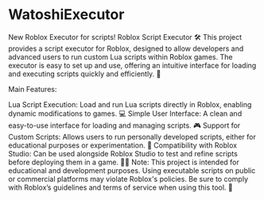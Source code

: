 # WatoshiExecutor
New Roblox Executor for scripts!
Roblox Script Executor 🛠️
This project provides a script executor for Roblox, designed to allow developers and advanced users to run custom Lua scripts within Roblox games. The executor is easy to set up and use, offering an intuitive interface for loading and executing scripts quickly and efficiently. 🚀

Main Features:

Lua Script Execution: Load and run Lua scripts directly in Roblox, enabling dynamic modifications to games. 💻
Simple User Interface: A clean and easy-to-use interface for loading and managing scripts. 🎮
Support for Custom Scripts: Allows users to run personally developed scripts, either for educational purposes or experimentation. 🔧
Compatibility with Roblox Studio: Can be used alongside Roblox Studio to test and refine scripts before deploying them in a game. 🧑‍💻
Note: This project is intended for educational and development purposes. Using executable scripts on public or commercial platforms may violate Roblox's policies. Be sure to comply with Roblox’s guidelines and terms of service when using this tool. 📜
